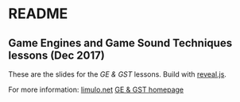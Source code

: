 # README

## Game Engines and Game Sound Techniques lessons (Dec 2017)

These are the slides for the _GE & GST_ lessons. Build with [reveal.js](https://github.com/hakimel/reveal.js).

For more information:
[limulo.net](http://www.limulo.net/)
[GE & GST homepage](https://limulo.github.io/game-sound-sae2017/)